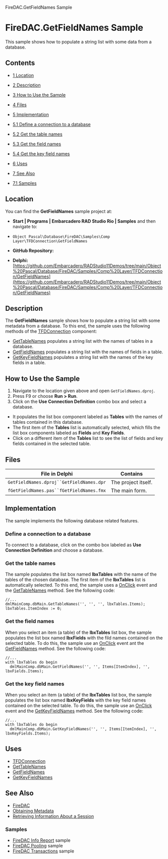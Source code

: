 FireDAC.GetFieldNames Sample[]()
# FireDAC.GetFieldNames Sample 


This sample shows how to populate a string list with some data from a database.
## Contents



* [1 Location](#Location)
* [2 Description](#Description)
* [3 How to Use the Sample](#How_to_Use_the_Sample)
* [4 Files](#Files)
* [5 Implementation](#Implementation)

* [5.1 Define a connection to a database](#Define_a_connection_to_a_database)
* [5.2 Get the table names](#Get_the_table_names)
* [5.3 Get the field names](#Get_the_field_names)
* [5.4 Get the key field names](#Get_the_key_field_names)

* [6 Uses](#Uses)
* [7 See Also](#See_Also)

* [7.1 Samples](#Samples)


## Location 

You can find the **GetFieldNames** sample project at:
* **Start | Programs | Embarcadero RAD Studio Rio | Samples** and then navigate to:

* `Object Pascal\Database\FireDAC\Samples\Comp Layer\TFDConnection\GetFieldNames`

* **GitHub Repository:**

* **Delphi:**[https://github.com/Embarcadero/RADStudio11Demos/tree/main/Object%20Pascal/Database/FireDAC/Samples/Comp%20Layer/TFDConnection/GetFieldNames](https://github.com/Embarcadero/RADStudio11Demos/tree/main/Object%20Pascal/Database/FireDAC/Samples/Comp%20Layer/TFDConnection/GetFieldNames)

## Description 

The **GetFieldNames** sample shows how to populate a string list with some metadata from a database. To this end, the sample uses the following methods of the [TFDConnection](http://docwiki.embarcadero.com/Libraries/en/FireDAC.Comp.Client.TFDConnection) component:
* [GetTableNames](http://docwiki.embarcadero.com/Libraries/en/FireDAC.Comp.Client.TFDCustomConnection.GetTableNames) populates a string list with the names of tables in a database.
* [GetFieldNames](http://docwiki.embarcadero.com/Libraries/en/FireDAC.Comp.Client.TFDCustomConnection.GetFieldNames) populates a string list with the names of fields in a table.
* [GetKeyFieldNames](http://docwiki.embarcadero.com/Libraries/en/FireDAC.Comp.Client.TFDCustomConnection.GetKeyFieldNames) populates a string list with the names of the key fields in a table.

## How to Use the Sample 


1.  Navigate to the location given above and open `GetFieldNames.dproj`.
2.  Press F9 or choose **Run > Run**.
3.  Click on the **Use Connection Definition** combo box and select a database.

*  It populates the list box component labeled as **Tables** with the names of tables contained in this database.
*  The first item of the **Tables** list is automatically selected, which fills the list box components labeled as **Fields** and **Key Fields**.
*  Click on a different item of the **Tables** list to see the list of fields and key fields contained in the selected table.

## Files 



| File in Delphi                           | Contains            |
| ---------------------------------------- | ------------------- |
| `GetFieldNames.dproj``GetFieldNames.dpr` | The project itself. |
| `fGetFieldNames.pas``fGetFieldNames.fmx` | The main form.      |


## Implementation 

The sample implements the following database related features.
### Define a connection to a database 

To connect to a database, click on the combo box labeled as **Use Connection Definition** and choose a database.
### Get the table names 

The sample populates the list box named **lbxTables** with the name of the tables of the chosen database. The first item of the **lbxTables** list is automatically selected. To this end, the sample uses a [OnClick](http://docwiki.embarcadero.com/Libraries/en/Vcl.StdCtrls.TComboBox.OnClick) event and the [GetTableNames](http://docwiki.embarcadero.com/Libraries/en/FireDAC.Comp.Client.TFDCustomConnection.GetTableNames) method. See the following code:
```
//...
dmlMainComp.dbMain.GetTableNames('', '', '', lbxTables.Items);
lbxTables.ItemIndex := 0;

```



### Get the field names 

When you select an item (a table) of the **lbxTables** list box, the sample populates the list box named **lbxFields** with the fild names contained on the selected table. To do this, the sample use an [OnClick](http://docwiki.embarcadero.com/Libraries/en/Vcl.StdCtrls.TListBox.OnClick) event ant the [GetFieldNames](http://docwiki.embarcadero.com/Libraries/en/FireDAC.Comp.Client.TFDCustomConnection.GetFieldNames) method. See the following code:
```
//...
with lbxTables do begin
  dmlMainComp.dbMain.GetFieldNames('', '', Items[ItemIndex], '', lbxFields.Items);

```



### Get the key field names 

When you select an item (a table) of the **lbxTables** list box, the sample populates the list box named **lbxKeyFields** with the key field names contained on the selected table. To do this, the sample use an [OnClick](http://docwiki.embarcadero.com/Libraries/en/Vcl.StdCtrls.TListBox.OnClick) event and the [GetKeyFieldNames](http://docwiki.embarcadero.com/Libraries/en/FireDAC.Comp.Client.TFDCustomConnection.GetKeyFieldNames) method. See the following code:
```
//...
with lbxTables do begin
  dmlMainComp.dbMain.GetKeyFieldNames('', '', Items[ItemIndex], '', lbxKeyFields.Items);

```



## Uses 


* [TFDConnection](http://docwiki.embarcadero.com/Libraries/en/FireDAC.Comp.Client.TFDConnection)
* [GetTableNames](http://docwiki.embarcadero.com/Libraries/en/FireDAC.Comp.Client.TFDCustomConnection.GetTableNames)
* [GetFieldNames](http://docwiki.embarcadero.com/Libraries/en/FireDAC.Comp.Client.TFDCustomConnection.GetFieldNames)
* [GetKeyFieldNames](http://docwiki.embarcadero.com/Libraries/en/FireDAC.Comp.Client.TFDCustomConnection.GetKeyFieldNames)

## See Also 


* [FireDAC](http://docwiki.embarcadero.com/RADStudio/en/FireDAC)
* [Obtaining Metadata](http://docwiki.embarcadero.com/RADStudio/en/Obtaining_Metadata)
* [Retrieving Information About a Session](http://docwiki.embarcadero.com/RADStudio/en/Retrieving_Information_About_a_Session)

### Samples 


* [FireDAC Info Report](http://docwiki.embarcadero.com/CodeExamples/en/FireDAC.InfoReport_Sample) sample
* [FireDAC Pooling](http://docwiki.embarcadero.com/CodeExamples/en/FireDAC.Pooling_Sample) sample
* [FireDAC Transactions](http://docwiki.embarcadero.com/CodeExamples/en/FireDAC.Transactions_Sample) sample





